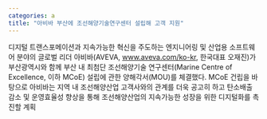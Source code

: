```yaml
---
categories: a
title: "아비바 부산에 조선해양기술연구센터 설립해 고객 지원"
---
```

디지털 트랜스포메이션과 지속가능한 혁신을 주도하는 엔지니어링 및 산업용 소프트웨어 분야의 글로벌 리더 아비바(AVEVA, www.aveva.com/ko-kr, 한국대표 오재진)가 부산광역시와 함께 부산 내 최첨단 조선해양기술 연구센터(Marine Centre of Excellence, 이하 MCoE) 설립에 관한 양해각서(MOU)를 체결했다. MCoE 건립을 바탕으로 아비바는 지역 내 조선해양산업 고객사와의 관계를 더욱 공고히 하고 탄소배출 감소 및 운영효율성 향상을 통해 조선해양산업의 지속가능한 성장을 위한 디지털화를 촉진할 계획